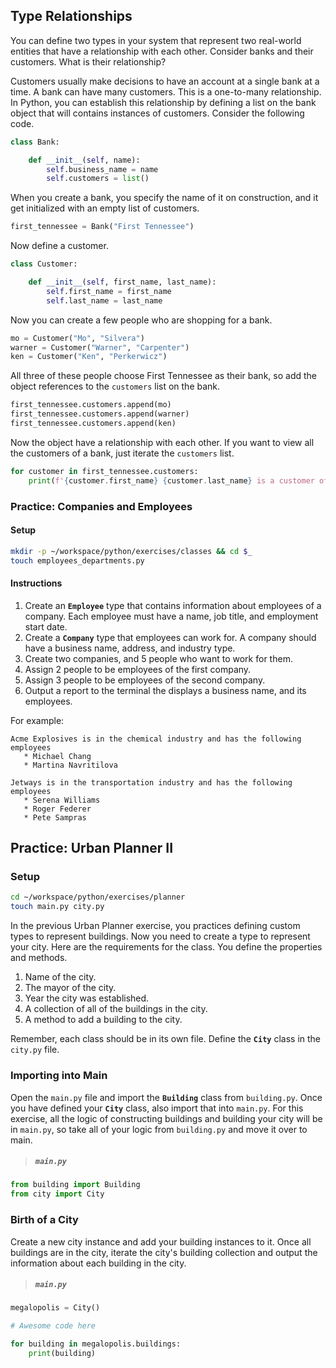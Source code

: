 <!-- TODO: Refactor for Critters -->

## Type Relationships

You can define two types in your system that represent two real-world entities that have a relationship with each other. Consider banks and their customers. What is their relationship?

Customers usually make decisions to have an account at a single bank at a time. A bank can have many customers. This is a one-to-many relationship. In Python, you can establish this relationship by defining a list on the bank object that will contains instances of customers. Consider the following code.

```py
class Bank:

    def __init__(self, name):
        self.business_name = name
        self.customers = list()
```

When you create a bank, you specify the name of it on construction, and it get initialized with an empty list of customers.

```py
first_tennessee = Bank("First Tennessee")
```

Now define a customer.

```py
class Customer:

    def __init__(self, first_name, last_name):
        self.first_name = first_name
        self.last_name = last_name
```

Now you can create a few people who are shopping for a bank.

```py
mo = Customer("Mo", "Silvera")
warner = Customer("Warner", "Carpenter")
ken = Customer("Ken", "Perkerwicz")
```

All three of these people choose First Tennessee as their bank, so add the object references to the `customers` list on the bank.

```py
first_tennessee.customers.append(mo)
first_tennessee.customers.append(warner)
first_tennessee.customers.append(ken)
```

Now the object have a relationship with each other. If you want to view all the customers of a bank, just iterate the `customers` list.

```py
for customer in first_tennessee.customers:
    print(f'{customer.first_name} {customer.last_name} is a customer of {first_tennessee.business_name}')
```

### Practice: Companies and Employees

#### Setup

```sh
mkdir -p ~/workspace/python/exercises/classes && cd $_
touch employees_departments.py
```

#### Instructions

1. Create an **`Employee`** type that contains information about employees of a company. Each employee must have a name, job title, and employment start date.
1. Create a **`Company`** type that employees can work for. A company should have a business name, address, and industry type.
1. Create two companies, and 5 people who want to work for them.
1. Assign 2 people to be employees of the first company.
1. Assign 3 people to be employees of the second company.
1. Output a report to the terminal the displays a business name, and its employees.

For example:

```
Acme Explosives is in the chemical industry and has the following employees
   * Michael Chang
   * Martina Navritilova

Jetways is in the transportation industry and has the following employees
   * Serena Williams
   * Roger Federer
   * Pete Sampras
```

## Practice: Urban Planner II

### Setup

```sh
cd ~/workspace/python/exercises/planner
touch main.py city.py
```

In the previous Urban Planner exercise, you practices defining custom types to represent buildings. Now you need to create a type to represent your city. Here are the requirements for the class. You define the properties and methods.

1. Name of the city.
1. The mayor of the city.
1. Year the city was established.
1. A collection of all of the buildings in the city.
1. A method to add a building to the city.

Remember, each class should be in its own file. Define the **`City`** class in the `city.py` file.

### Importing into Main

Open the `main.py` file and import the **`Building`** class from `building.py`. Once you have defined your **`City`** class, also import that into `main.py`. For this exercise, all the logic of constructing buildings and building your city will be in `main.py`, so take all of your logic from `building.py` and move it over to main.

> ##### `main.py`

```py
from building import Building
from city import City
```

### Birth of a City

Create a new city instance and add your building instances to it. Once all buildings are in the city, iterate the city's building collection and output the information about each building in the city.

> ##### `main.py`

```py
megalopolis = City()

# Awesome code here

for building in megalopolis.buildings:
    print(building)
```
